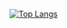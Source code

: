 [![Top Langs](https://github-readme-stats.vercel.app/api/top-langs/?username=kodaayumi&layout=compact&theme=tokyonight
)](https://github.com/anuraghazra/github-readme-stats)
